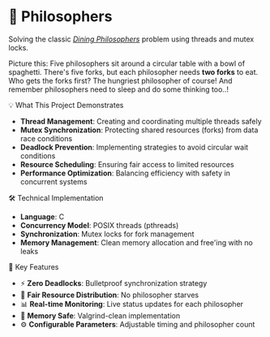 # 🍝 **Philosophers**

Solving the classic [*Dining Philosophers*](https://en.wikipedia.org/wiki/Dining_philosophers_problem) problem using threads and mutex locks.

Picture this:
Five philosophers sit around a circular table with a bowl of spaghetti. 
There's five forks, but each philosopher needs **two forks** to eat.
Who gets the forks first? The hungriest philosopher of course! 
And remember philosophers need to sleep and do some thinking too..!

💡 What This Project Demonstrates

- **Thread Management**: Creating and coordinating multiple threads safely
- **Mutex Synchronization**: Protecting shared resources (forks) from data race conditions  
- **Deadlock Prevention**: Implementing strategies to avoid circular wait conditions
- **Resource Scheduling**: Ensuring fair access to limited resources
- **Performance Optimization**: Balancing efficiency with safety in concurrent systems

🛠️ Technical Implementation

- **Language**: C
- **Concurrency Model**: POSIX threads (pthreads)
- **Synchronization**: Mutex locks for fork management
- **Memory Management**: Clean memory allocation and free'ing with no leaks

🚀 Key Features

- ⚡ **Zero Deadlocks**: Bulletproof synchronization strategy
- 🔄 **Fair Resource Distribution**: No philosopher starves
- 📊 **Real-time Monitoring**: Live status updates for each philosopher
- 🧠 **Memory Safe**: Valgrind-clean implementation
- ⚙️ **Configurable Parameters**: Adjustable timing and philosopher count
